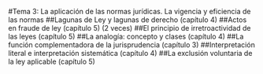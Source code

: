 #Tema 3: La aplicación de las normas jurídicas. La vigencia y eficiencia de las normas
##Lagunas de Ley y lagunas de derecho (capítulo 4)
##Actos en fraude de ley (capítulo 5) (2 veces)
##El principio de irretroactividad de las leyes (capítulo 5)
##La analogía: concepto y clases (capítulo 4)
##La función complementadora de la jurisprudencia (capítulo 3)
##Interpretación literal e interpretación sistemática (capítulo 4)
##La exclusión voluntaria de la ley aplicable (capítulo 5)